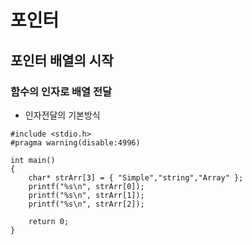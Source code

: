 # 포인터
## 포인터 배열의 시작
### 함수의 인자로 배열 전달

- 인자전달의 기본방식

```
#include <stdio.h>
#pragma warning(disable:4996)

int main()
{
	char* strArr[3] = { "Simple","string","Array" };
	printf("%s\n", strArr[0]);
	printf("%s\n", strArr[1]);
	printf("%s\n", strArr[2]);

	return 0;
}
```
